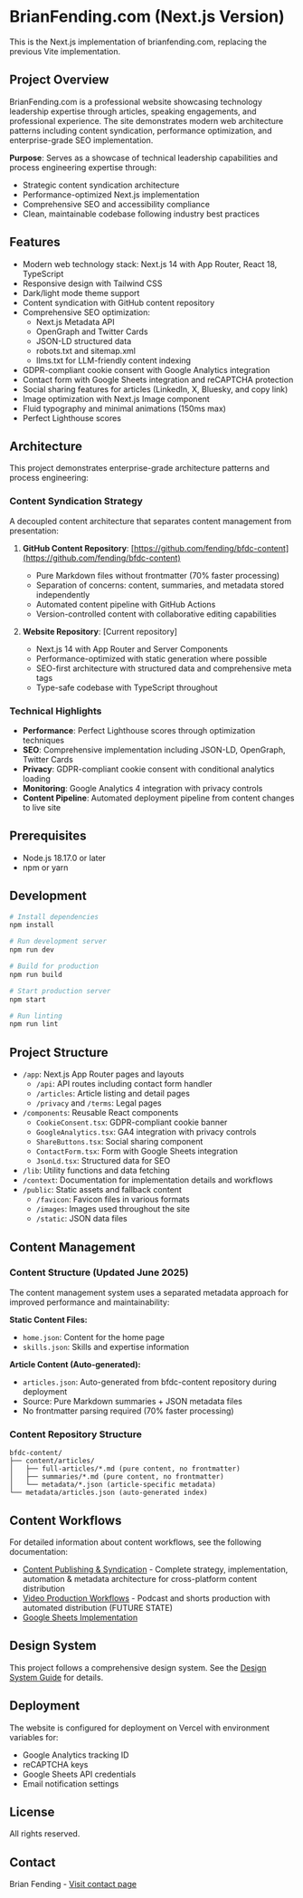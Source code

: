 # BrianFending.com (Next.js Version)

This is the Next.js implementation of brianfending.com, replacing the previous Vite implementation.

## Project Overview

BrianFending.com is a professional website showcasing technology leadership expertise through articles, speaking engagements, and professional experience. The site demonstrates modern web architecture patterns including content syndication, performance optimization, and enterprise-grade SEO implementation.

**Purpose**: Serves as a showcase of technical leadership capabilities and process engineering expertise through:
- Strategic content syndication architecture
- Performance-optimized Next.js implementation
- Comprehensive SEO and accessibility compliance
- Clean, maintainable codebase following industry best practices

## Features

- Modern web technology stack: Next.js 14 with App Router, React 18, TypeScript
- Responsive design with Tailwind CSS
- Dark/light mode theme support
- Content syndication with GitHub content repository
- Comprehensive SEO optimization:
  - Next.js Metadata API
  - OpenGraph and Twitter Cards
  - JSON-LD structured data
  - robots.txt and sitemap.xml
  - llms.txt for LLM-friendly content indexing
- GDPR-compliant cookie consent with Google Analytics integration
- Contact form with Google Sheets integration and reCAPTCHA protection
- Social sharing features for articles (LinkedIn, X, Bluesky, and copy link)
- Image optimization with Next.js Image component
- Fluid typography and minimal animations (150ms max)
- Perfect Lighthouse scores

## Architecture

This project demonstrates enterprise-grade architecture patterns and process engineering:

### Content Syndication Strategy
A decoupled content architecture that separates content management from presentation:

1. **GitHub Content Repository**: [https://github.com/fending/bfdc-content](https://github.com/fending/bfdc-content)
   - Pure Markdown files without frontmatter (70% faster processing)
   - Separation of concerns: content, summaries, and metadata stored independently
   - Automated content pipeline with GitHub Actions
   - Version-controlled content with collaborative editing capabilities

2. **Website Repository**: [Current repository]
   - Next.js 14 with App Router and Server Components
   - Performance-optimized with static generation where possible
   - SEO-first architecture with structured data and comprehensive meta tags
   - Type-safe codebase with TypeScript throughout

### Technical Highlights
- **Performance**: Perfect Lighthouse scores through optimization techniques
- **SEO**: Comprehensive implementation including JSON-LD, OpenGraph, Twitter Cards
- **Privacy**: GDPR-compliant cookie consent with conditional analytics loading
- **Monitoring**: Google Analytics 4 integration with privacy controls
- **Content Pipeline**: Automated deployment pipeline from content changes to live site

## Prerequisites

- Node.js 18.17.0 or later
- npm or yarn

## Development

```bash
# Install dependencies
npm install

# Run development server
npm run dev

# Build for production
npm run build

# Start production server
npm start

# Run linting
npm run lint
```

## Project Structure

- `/app`: Next.js App Router pages and layouts
  - `/api`: API routes including contact form handler 
  - `/articles`: Article listing and detail pages
  - `/privacy` and `/terms`: Legal pages
- `/components`: Reusable React components
  - `CookieConsent.tsx`: GDPR-compliant cookie banner
  - `GoogleAnalytics.tsx`: GA4 integration with privacy controls
  - `ShareButtons.tsx`: Social sharing component
  - `ContactForm.tsx`: Form with Google Sheets integration
  - `JsonLd.tsx`: Structured data for SEO
- `/lib`: Utility functions and data fetching
- `/context`: Documentation for implementation details and workflows
- `/public`: Static assets and fallback content
  - `/favicon`: Favicon files in various formats
  - `/images`: Images used throughout the site
  - `/static`: JSON data files

## Content Management

### Content Structure (Updated June 2025)

The content management system uses a separated metadata approach for improved performance and maintainability:

**Static Content Files:**
- `home.json`: Content for the home page  
- `skills.json`: Skills and expertise information

**Article Content (Auto-generated):**
- `articles.json`: Auto-generated from bfdc-content repository during deployment
- Source: Pure Markdown summaries + JSON metadata files
- No frontmatter parsing required (70% faster processing)

### Content Repository Structure
```
bfdc-content/
├── content/articles/
│   ├── full-articles/*.md (pure content, no frontmatter)
│   ├── summaries/*.md (pure content, no frontmatter)  
│   └── metadata/*.json (article-specific metadata)
└── metadata/articles.json (auto-generated index)
```

## Content Workflows

For detailed information about content workflows, see the following documentation:

- [Content Publishing & Syndication](./context/content-publishing-and-syndication.md) - Complete strategy, implementation, automation & metadata architecture for cross-platform content distribution
- [Video Production Workflows](./context/video-production-workflows.md) - Podcast and shorts production with automated distribution (FUTURE STATE)
- [Google Sheets Implementation](./context/nextjs-google-sheets-implementation.md)

## Design System

This project follows a comprehensive design system. See the [Design System Guide](./context/design-system-guide.md) for details.

## Deployment

The website is configured for deployment on Vercel with environment variables for:
- Google Analytics tracking ID
- reCAPTCHA keys
- Google Sheets API credentials
- Email notification settings

## License

All rights reserved.

## Contact

Brian Fending - [Visit contact page](https://www.brianfending.com/contact)